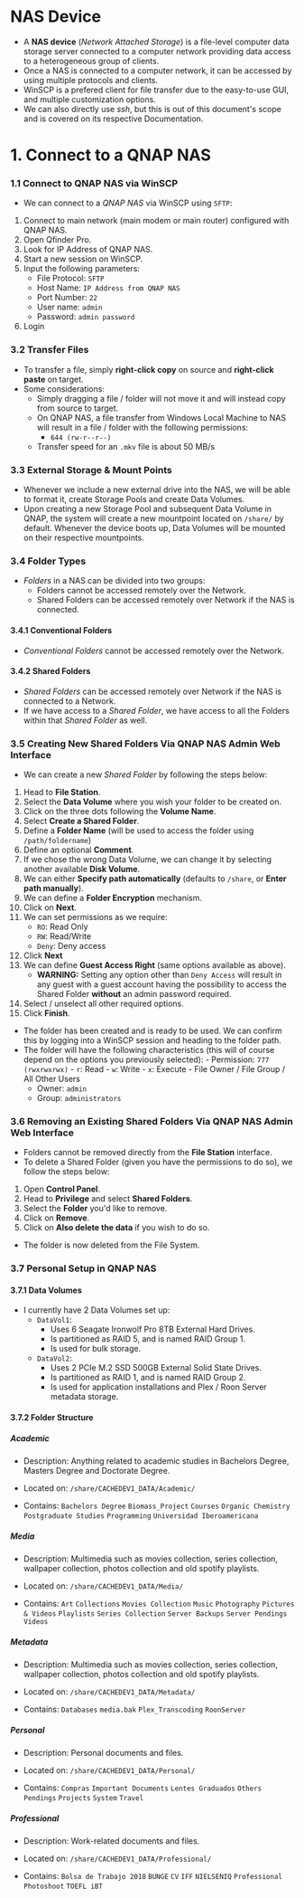 # NAS Device
- A **NAS device** (_Network Attached Storage_) is a file-level computer data storage server connected to a computer network providing data access to a heterogeneous group of clients.
- Once a NAS is connected to a computer network, it can be accessed by using multiple protocols and clients.
- WinSCP is a prefered client for file transfer due to the easy-to-use GUI, and multiple customization options.
- We can also directly use _ssh_, but this is out of this document's scope and is covered on its respective Documentation.

# 1. Connect to a QNAP NAS

### 1.1 Connect to QNAP NAS via WinSCP
- We can connect to a _QNAP NAS_ via WinSCP using `SFTP`:
1. Connect to main network (main modem or main router) configured with QNAP NAS.
2. Open Qfinder Pro.
3. Look for IP Address of QNAP NAS.
4. Start a new session on WinSCP.
5. Input the following parameters:
	- File Protocol: `SFTP`
	- Host Name: `IP Address from QNAP NAS`
	- Port Number: `22`
	- User name: `admin`
	- Password: `admin password`
6. Login

### 3.2 Transfer Files
- To transfer a file, simply **right-click copy** on source and **right-click paste** on target.
- Some considerations:
	- Simply dragging a file / folder will not move it and will instead copy from source to target.
	- On QNAP NAS, a file transfer from Windows Local Machine to NAS will result in a file / folder with the following permissions:
		- `644 (rw-r--r--)`
	- Transfer speed for an `.mkv` file is about 50 MB/s

### 3.3 External Storage & Mount Points
- Whenever we include a new external drive into the NAS, we will be able to format it, create Storage Pools and create Data Volumes. 
- Upon creating a new Storage Pool and subsequent Data Volume in QNAP, the system will create a new mountpoint located on `/share/` by default. Whenever the device boots up, Data Volumes will be mounted on their respective mountpoints.

### 3.4 Folder Types
- _Folders_ in a NAS can be divided into two groups:
	- Folders cannot be accessed remotely over the Network.
	- Shared Folders can be accessed remotely over Network if the NAS is connected.

#### 3.4.1 Conventional Folders
- _Conventional Folders_ cannot be accessed remotely over the Network.

#### 3.4.2 Shared Folders
- _Shared Folders_ can be accessed remotely over Network if the NAS is connected to a Network.
- If we have access to a _Shared Folder_, we have access to all the Folders within that _Shared Folder_ as well.

### 3.5 Creating New Shared Folders Via QNAP NAS Admin Web Interface
- We can create a new _Shared Folder_ by following the steps below:
1. Head to **File Station**.
2. Select the **Data Volume** where you wish your folder to be created on.
3. Click on the three dots following the **Volume Name**.
4. Select **Create a Shared Folder**.
5. Define a **Folder Name** (will be used to access the folder using `/path/foldername`)
6. Define an optional **Comment**.
7. If we chose the wrong Data Volume, we can change it by selecting another available **Disk Volume**.
8. We can either **Specify path automatically** (defaults to `/share`, or **Enter path manually**).
9. We can define a **Folder Encryption** mechanism.
10. Click on **Next**.
11. We can set permissions as we require:
	- `RO`: Read Only
	- `RW`: Read/Write
	- `Deny`: Deny access
12. Click **Next**
13. We can define **Guest Access Right** (same options available as above).
	- **WARNING:** Setting any option other than `Deny Access` will result in any guest with a guest account having the possibility to access the Shared Folder **without** an admin password required.
14. Select / unselect all other required options.
15. Click **Finish**.

- The folder has been created and is ready to be used. We can confirm this by logging into a WinSCP session and heading to the folder path. 
- The folder will have the following characteristics (this will of course depend on the options you previously selected):
		- Permission: `777 (rwxrwxrwx)`
			- `r`: Read
			- `w`: Write
			- `x`: Execute
			- File Owner / File Group / All Other Users
	- Owner: `admin`
	- Group: `administrators`

### 3.6 Removing an Existing Shared Folders Via QNAP NAS Admin Web Interface
- Folders cannot be removed directly from the **File Station** interface.
- To delete a Shared Folder (given you have the permissions to do so), we follow the steps below:
1. Open **Control Panel**.
2. Head to **Privilege** and select **Shared Folders**.
3. Select the **Folder** you'd like to remove.
4. Click on **Remove**.
5. Click on **Also delete the data** if you wish to do so.

- The folder is now deleted from the File System.

### 3.7 Personal Setup in QNAP NAS
#### 3.7.1 Data Volumes
- I currently have 2 Data Volumes set up:
	- `DataVol1`:
		- Uses 6 Seagate Ironwolf Pro 8TB External Hard Drives.
		- Is partitioned as RAID 5, and is named RAID Group 1.
		- Is used for bulk storage.
	- `DataVol2`:
		- Uses 2 PCIe M.2 SSD 500GB External Solid State Drives.
		- Is partitioned as RAID 1, and is named RAID Group 2.
		- Is used for application installations and Plex / Roon Server metadata storage.

#### 3.7.2 Folder Structure
##### **Academic**
- Description:
Anything related to academic studies in Bachelors Degree, Masters Degree and Doctorate Degree.

- Located on:
`/share/CACHEDEV1_DATA/Academic/`

- Contains:
`Bachelors Degree`
`Biomass_Project`
`Courses`
`Organic Chemistry`
`Postgraduate Studies`
`Programming`
`Universidad Iberoamericana`

##### **Media**
- Description:
Multimedia such as movies collection, series collection, wallpaper collection, photos collection and old spotify playlists.

- Located on:
`/share/CACHEDEV1_DATA/Media/`

- Contains:
`Art`
`Collections`
`Movies Collection`
`Music`
`Photography`
`Pictures & Videos`
`Playlists`
`Series Collection`
`Server Backups`
`Server Pendings`
`Videos`

##### **Metadata**
- Description:
Multimedia such as movies collection, series collection, wallpaper collection, photos collection and old spotify playlists.

- Located on:
`/share/CACHEDEV1_DATA/Metadata/`

- Contains:
`Databases`
`media.bak`
`Plex_Transcoding`
`RoonServer`

##### **Personal**
- Description:
Personal documents and files.

- Located on:
`/share/CACHEDEV1_DATA/Personal/`

- Contains:
`Compras`
`Important Documents`
`Lentes Graduados`
`Others`
`Pendings`
`Projects`
`System`
`Travel`

##### **Professional**
- Description:
Work-related documents and files.

- Located on:
`/share/CACHEDEV1_DATA/Professional/`

- Contains:
`Bolsa de Trabajo 2018`
`BUNGE`
`CV`
`IFF`
`NIELSENIQ`
`Professional Photoshoot`
`TOEFL iBT`





